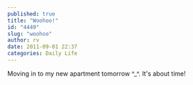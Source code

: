 ```yaml
---
published: true
title: "Woohoo!"
id: "4449"
slug: "woohoo"
author: rv
date: 2011-09-01 22:37
categories: Daily Life
---
```

Moving in to my new apartment tomorrow ^_^. It's about time!